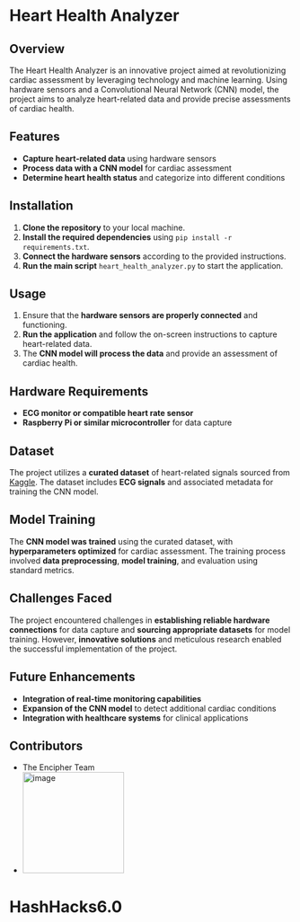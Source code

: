 
# Heart Health Analyzer

## Overview
The Heart Health Analyzer is an innovative project aimed at revolutionizing cardiac assessment by leveraging technology and machine learning. Using hardware sensors and a Convolutional Neural Network (CNN) model, the project aims to analyze heart-related data and provide precise assessments of cardiac health.

## Features
- **Capture heart-related data** using hardware sensors
- **Process data with a CNN model** for cardiac assessment
- **Determine heart health status** and categorize into different conditions

## Installation
1. **Clone the repository** to your local machine.
2. **Install the required dependencies** using `pip install -r requirements.txt`.
3. **Connect the hardware sensors** according to the provided instructions.
4. **Run the main script** `heart_health_analyzer.py` to start the application.

## Usage
1. Ensure that the **hardware sensors are properly connected** and functioning.
2. **Run the application** and follow the on-screen instructions to capture heart-related data.
3. The **CNN model will process the data** and provide an assessment of cardiac health.

## Hardware Requirements
- **ECG monitor or compatible heart rate sensor**
- **Raspberry Pi or similar microcontroller** for data capture

## Dataset
The project utilizes a **curated dataset** of heart-related signals sourced from [Kaggle](https://www.kaggle.com). The dataset includes **ECG signals** and associated metadata for training the CNN model.

## Model Training
The **CNN model was trained** using the curated dataset, with **hyperparameters optimized** for cardiac assessment. The training process involved **data preprocessing**, **model training**, and evaluation using standard metrics.

## Challenges Faced
The project encountered challenges in **establishing reliable hardware connections** for data capture and **sourcing appropriate datasets** for model training. However, **innovative solutions** and meticulous research enabled the successful implementation of the project.

## Future Enhancements
- **Integration of real-time monitoring capabilities**
- **Expansion of the CNN model** to detect additional cardiac conditions
- **Integration with healthcare systems** for clinical applications

## Contributors
- The Encipher Team
- <img width="180" alt="image" src="https://github.com/Lifewithmuskan/HashHacks6.0/assets/96696286/ca0718d0-ea93-48a1-b376-42c51103023f">



# HashHacks6.0
